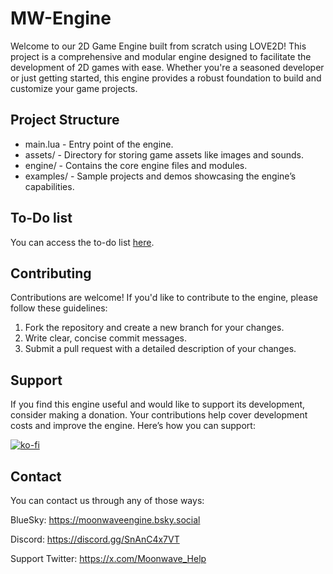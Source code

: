 # MW-Engine

Welcome to our 2D Game Engine built from scratch using LOVE2D! This project is a comprehensive and modular engine designed to facilitate the development of 2D games with ease. Whether you're a seasoned developer or just getting started, this engine provides a robust foundation to build and customize your game projects.

## Project Structure

- main.lua - Entry point of the engine.
- assets/ - Directory for storing game assets like images and sounds.
- engine/ - Contains the core engine files and modules.
- examples/ - Sample projects and demos showcasing the engine’s capabilities.

## To-Do list
You can access the to-do list [here](https://github.com/users/Virus01Official/projects/18/views/1).

## Contributing

Contributions are welcome! If you'd like to contribute to the engine, please follow these guidelines:
1. Fork the repository and create a new branch for your changes.
2. Write clear, concise commit messages.
3. Submit a pull request with a detailed description of your changes.

## Support
If you find this engine useful and would like to support its development, consider making a donation. Your contributions help cover development costs and improve the engine. Here’s how you can support:

[![ko-fi](https://ko-fi.com/img/githubbutton_sm.svg)](https://ko-fi.com/M4M5XFVTB)

## Contact
You can contact us through any of those ways:

BlueSky: https://moonwaveengine.bsky.social

Discord: https://discord.gg/SnAnC4x7VT

Support Twitter: https://x.com/Moonwave_Help
